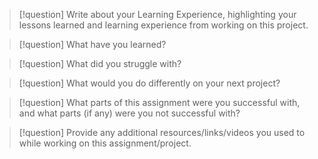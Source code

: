 > [!question] Write about your Learning Experience, highlighting your lessons learned and learning experience from working on this project.
> 


> [!question] What have you learned?
> 


> [!question] What did you struggle with?
> 


> [!question] What would you do differently on your next project?
> 


> [!question] What parts of this assignment were you successful with, and what parts (if any) were you not successful with?
> 


> [!question] Provide any additional resources/links/videos you used to while working on this assignment/project.
> 
